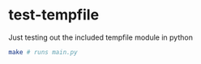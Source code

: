 # test-tempfile

Just testing out the included tempfile module in python

```bash
make # runs main.py
```
